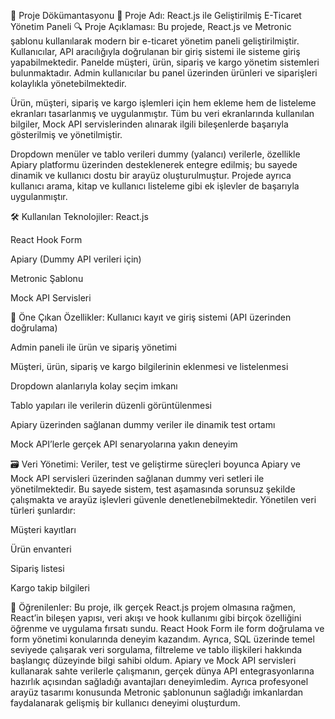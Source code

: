 📘 Proje Dökümantasyonu
🔹 Proje Adı: React.js ile Geliştirilmiş E-Ticaret Yönetim Paneli
🔍 Proje Açıklaması:
Bu projede, React.js ve Metronic şablonu kullanılarak modern bir e-ticaret yönetim paneli geliştirilmiştir. Kullanıcılar, API aracılığıyla doğrulanan bir giriş sistemi ile sisteme giriş yapabilmektedir. Panelde müşteri, ürün, sipariş ve kargo yönetim sistemleri bulunmaktadır. Admin kullanıcılar bu panel üzerinden ürünleri ve siparişleri kolaylıkla yönetebilmektedir.

Ürün, müşteri, sipariş ve kargo işlemleri için hem ekleme hem de listeleme ekranları tasarlanmış ve uygulanmıştır. Tüm bu veri ekranlarında kullanılan bilgiler, Mock API servislerinden alınarak ilgili bileşenlerde başarıyla gösterilmiş ve yönetilmiştir.

Dropdown menüler ve tablo verileri dummy (yalancı) verilerle, özellikle Apiary platformu üzerinden desteklenerek entegre edilmiş; bu sayede dinamik ve kullanıcı dostu bir arayüz oluşturulmuştur. Projede ayrıca kullanıcı arama, kitap ve kullanıcı listeleme gibi ek işlevler de başarıyla uygulanmıştır.

🛠️ Kullanılan Teknolojiler:
React.js

React Hook Form

Apiary (Dummy API verileri için)

Metronic Şablonu

Mock API Servisleri

🚀 Öne Çıkan Özellikler:
Kullanıcı kayıt ve giriş sistemi (API üzerinden doğrulama)

Admin paneli ile ürün ve sipariş yönetimi

Müşteri, ürün, sipariş ve kargo bilgilerinin eklenmesi ve listelenmesi

Dropdown alanlarıyla kolay seçim imkanı

Tablo yapıları ile verilerin düzenli görüntülenmesi

Apiary üzerinden sağlanan dummy veriler ile dinamik test ortamı

Mock API’lerle gerçek API senaryolarına yakın deneyim

🗃️ Veri Yönetimi:
Veriler, test ve geliştirme süreçleri boyunca Apiary ve Mock API servisleri üzerinden sağlanan dummy veri setleri ile yönetilmektedir. Bu sayede sistem, test aşamasında sorunsuz şekilde çalışmakta ve arayüz işlevleri güvenle denetlenebilmektedir. Yönetilen veri türleri şunlardır:

Müşteri kayıtları

Ürün envanteri

Sipariş listesi

Kargo takip bilgileri

🎯 Öğrenilenler:
Bu proje, ilk gerçek React.js projem olmasına rağmen, React’in bileşen yapısı, veri akışı ve hook kullanımı gibi birçok özelliğini öğrenme ve uygulama fırsatı sundu.
React Hook Form ile form doğrulama ve form yönetimi konularında deneyim kazandım.
Ayrıca, SQL üzerinde temel seviyede çalışarak veri sorgulama, filtreleme ve tablo ilişkileri hakkında başlangıç düzeyinde bilgi sahibi oldum.
Apiary ve Mock API servisleri kullanarak sahte verilerle çalışmanın, gerçek dünya API entegrasyonlarına hazırlık açısından sağladığı avantajları deneyimledim.
Ayrıca profesyonel arayüz tasarımı konusunda Metronic şablonunun sağladığı imkanlardan faydalanarak gelişmiş bir kullanıcı deneyimi oluşturdum.
